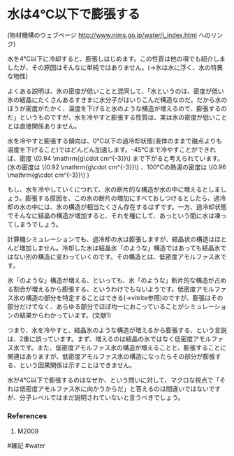 # 水は4℃以下で膨張する

[](http://www.nims.go.jp/water/images/cupwater1.gif)

(物材機構のウェブページ http://www.nims.go.jp/water/j_index.html へのリンク)



水を4℃以下に冷却すると、膨張しはじめます。この性質は他の項でも紹介しましたが、その原因はそんなに単純ではありません。(→氷は水に浮く、水の特異な物性)

よくある説明は、氷の密度が低いことと混同して、「水というのは、密度が低い氷の結晶にたくさんあるすきまに水分子がはいりこんだ構造なのだ。だから水のほうが密度がたかく、温度を下げると氷のような構造が増えるので、膨張するのだ」というものですが、水を冷やすと膨張する性質は、実は氷の密度が低いこととは直接関係ありません。

水を冷やすと膨張する傾向は、0℃以下の過冷却状態(液体のままで融点よりも温度を下げること)ではどんどん加速します。-45℃まで冷やすことができれば、密度 \\(0.94 \mathrm{g\cdot cm^{-3}}\\) まで下がると考えられています。(氷の密度は \\(0.92 \mathrm{g\cdot cm^{-3}}\\) 、100℃の熱湯の密度は \\(0.96 \mathrm{g\cdot cm^{-3}}\\) )

もし、水を冷やしていくにつれて、氷の断片的な構造が水の中に増えるとしましょう。膨張する原因を、この氷の断片の増加にすべておしつけるとしたら、過冷却の水の中には、氷の構造が相当たくさん存在するはずです。一方、過冷却状態でそんなに結晶の構造が増加すると、それを種にして、あっという間に水は凍ってしまうでしょう。

計算機シミュレーションでも、過冷却の水は膨張しますが、結晶状の構造はほとんど増加しません。冷却した水は結晶氷「のような」構造ではあっても結晶氷ではない別の構造に変わっていくのです。その構造とは、低密度アモルファス氷です。

氷「のような」構造が増える、といっても、氷「のような」断片的な構造が占める割合が増えるから膨張する、というわけでもないようです。低密度アモルファス氷の構造の部分を特定することはできる(→vitrite参照)のですが、膨張はその部分だけでなく、あらゆる部分でほぼ均一におこっていることがシミュレーションの結果からわかっています。(文献1)

つまり、水を冷やすと、結晶氷のような構造が増えるから膨張する、という言説は、2重に誤っています。まず、増えるのは結晶の氷ではなく低密度アモルファス氷です。また、低密度アモルファス氷の構造が増えることと、膨張することに関連はありますが、低密度アモルファス氷の構造になったらその部分が膨張する、という因果関係は示すことはできません。

水が4℃以下で膨張するのはなぜか、という問いに対して、マクロな視点で「それは低密度アモルファス氷に向かうからだ」と答えるのは間違いではないですが、分子レベルではまだ説明されていないと言うべきでしょう。

### References


1. M2009



#雑記 #water



